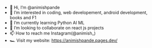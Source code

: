 - 👋 Hi, I’m @animishpande
- 👀 I’m interested in coding, web developement, android development, books and F1
- 🌱 I’m currently learning Python AI ML
- 💞️ I’m looking to collaborate on react js projects
- 📫 How to reach me Instagram(@animish_)
- 🏎️ Visit my website: https://animishpande.pages.dev/
<!---
animishpande/animishpande is a ✨ special ✨ repository because its `README.md` (this file) appears on your GitHub profile.
You can click the Preview link to take a look at your changes.
--->
